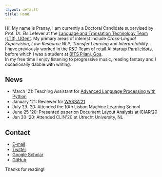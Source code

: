 ```yaml
---
layout: default
title: Home
---
```


<!-- <p class="message">
  Hey there! This page is included as an example. Feel free to customize it for your own use upon downloading. Carry on!
</p> -->

Hi! My name is Pranay, I am currently a Doctoral Candidate supervised by Prof. Dr. Els Lefever at the [Language and Translation Technology Team (LT3), UGent](https://lt3.ugent.be). My primary areas of interest include *Cross-Lingual Supervision*, *Low-Resource NLP*, *Transfer Learning* and *Interpretability*. <br>
I have previously worked in the R&D Team of retail AI startup [Paralleldots](https://www.paralleldots.com/), before which I was a student at [BITS Pilani, Goa](https://www.bits-pilani.ac.in/goa/). <br>
In my free time I enjoy listening to progressive music, reading fantasy and I occasionally dabble with writing.  


## News

* March '21: Teaching Assistant for [Advanced Language Processing with Python](https://lt3.ugent.be/courses/advanced-language-processing-with-python/)
* January '21: Reviewer for  [WASSA'21](https://dl.acm.org/conference/wassa)
* July 29 '20: Attended the 10th Lisbon Machine Learning School
* June 25 '20: Presented paper on Document Layout Analysis at ICIAR'20 
* Jan 30 '20: Attended CLIN'20 at Utrecht University, NL

## Contact

* [E-mail](mailto:pranaydeep.singh@ugent.be)
* [Twitter](https://twitter.com/pranaydeeps)
* [Google Scholar](https://scholar.google.com/citations?user=8KSmDe4AAAAJ&hl=en)
* [GitHub](https://github.com/pranaydeeps)


Thanks for reading!
